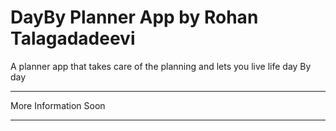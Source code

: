 # DayBy Planner App by Rohan Talagadadeevi

A planner app that takes care of the planning and lets you live life day By day

***
More Information Soon
***
